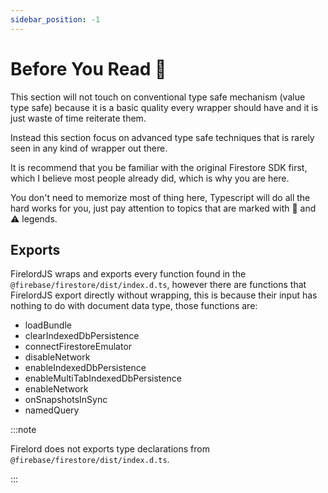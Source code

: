 ```yaml
---
sidebar_position: -1
---
```


# Before You Read 🐤

This section will not touch on conventional type safe mechanism (value type safe) because it is a basic quality every wrapper should have and it is just waste of time reiterate them.

Instead this section focus on advanced type safe techniques that is rarely seen in any kind of wrapper out there.

It is recommend that you be familiar with the original Firestore SDK first, which I believe most people already did, which is why you are here.

You don't need to memorize most of thing here, Typescript will do all the hard works for you, just pay attention to topics that are marked with 🦜 and ⚠️ legends.

## Exports

FirelordJS wraps and exports every function found in the `@firebase/firestore/dist/index.d.ts`, however there are functions that FirelordJS export directly without wrapping, this is because their input has nothing to do with document data type, those functions are:

- loadBundle
- clearIndexedDbPersistence
- connectFirestoreEmulator
- disableNetwork
- enableIndexedDbPersistence
- enableMultiTabIndexedDbPersistence
- enableNetwork
- onSnapshotsInSync
- namedQuery

:::note

Firelord does not exports type declarations from `@firebase/firestore/dist/index.d.ts`.

:::
